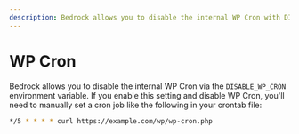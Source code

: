 ```yaml
---
description: Bedrock allows you to disable the internal WP Cron with DISABLE_WP_CRON. If you enable this setting you'll need to manually set a cron job
---
```


# WP Cron

Bedrock allows you to disable the internal WP Cron via the `DISABLE_WP_CRON` environment variable. If you enable this setting and disable WP Cron, you'll need to manually set a cron job like the following in your crontab file:

```bash
*/5 * * * * curl https://example.com/wp/wp-cron.php
```
